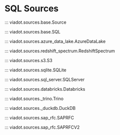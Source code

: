 # SQL Sources

::: viadot.sources.base.Source

::: viadot.sources.base.SQL

::: viadot.sources.azure_data_lake.AzureDataLake

::: viadot.sources.redshift_spectrum.RedshiftSpectrum

::: viadot.sources.s3.S3

::: viadot.sources.sqlite.SQLite

::: viadot.sources.sql_server.SQLServer

::: viadot.sources.databricks.Databricks

::: viadot.sources._trino.Trino

::: viadot.sources._duckdb.DuckDB

::: viadot.sources.sap_rfc.SAPRFC

::: viadot.sources.sap_rfc.SAPRFCV2
